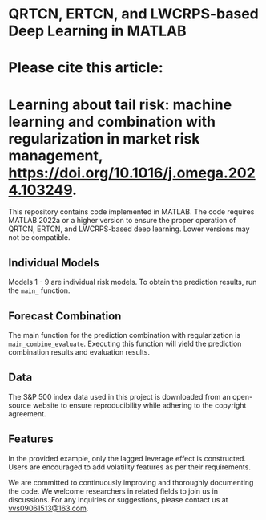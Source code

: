 # QRTCN, ERTCN, and LWCRPS-based Deep Learning in MATLAB
# Please cite this article: 
# Learning about tail risk: machine learning and combination with regularization in market risk management, https://doi.org/10.1016/j.omega.2024.103249.

This repository contains code implemented in MATLAB. The code requires MATLAB 2022a or a higher version to ensure the proper operation of QRTCN, ERTCN, and LWCRPS-based deep learning. Lower versions may not be compatible.

## Individual Models
Models 1 - 9 are individual risk models. To obtain the prediction results, run the `main_` function.

## Forecast Combination
The main function for the prediction combination with regularization is `main_combine_evaluate`. Executing this function will yield the prediction combination results and evaluation results.

## Data
The S&P 500 index data used in this project is downloaded from an open-source website to ensure reproducibility while adhering to the copyright agreement.

## Features
In the provided example, only the lagged leverage effect is constructed. Users are encouraged to add volatility features as per their requirements.

We are committed to continuously improving and thoroughly documenting the code. We welcome researchers in related fields to join us in discussions. For any inquiries or suggestions, please contact us at vvs09061513@163.com. 
